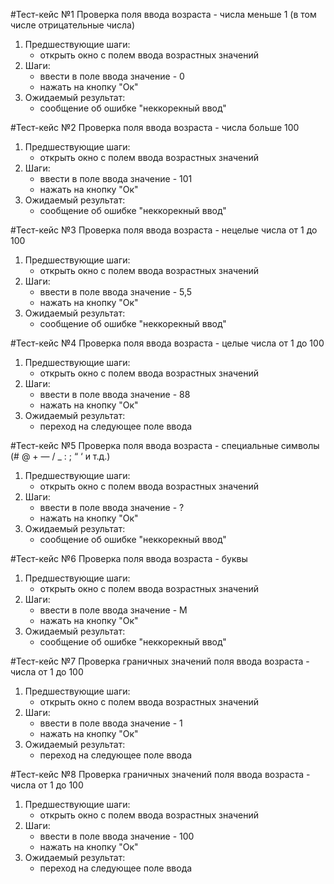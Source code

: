 #Тест-кейс №1 Проверка поля ввода возраста - числа меньше 1 (в том числе отрицательные числа) 
1. Предшествующие шаги:
    - открыть окно с полем ввода возрастных значений
2. Шаги:
    - ввести в поле ввода значение - 0
    - нажать на кнопку "Ок"
3. Ожидаемый результат:
    - сообщение об ошибке "неккорекный ввод"

#Тест-кейс №2 Проверка поля ввода возраста - числа больше 100
1. Предшествующие шаги:
    - открыть окно с полем ввода возрастных значений
2. Шаги:
    - ввести в поле ввода значение - 101
    - нажать на кнопку "Ок"
3. Ожидаемый результат:
    - сообщение об ошибке "неккорекный ввод"

#Тест-кейс №3 Проверка поля ввода возраста - нецелые числа от 1 до 100
 1. Предшествующие шаги:
    - открыть окно с полем ввода возрастных значений
2. Шаги:
    - ввести в поле ввода значение - 5,5
    - нажать на кнопку "Ок"
3. Ожидаемый результат:
    - сообщение об ошибке "неккорекный ввод"

#Тест-кейс №4 Проверка поля ввода возраста - целые числа от 1 до 100
 1. Предшествующие шаги:
    - открыть окно с полем ввода возрастных значений
2. Шаги:
    - ввести в поле ввода значение - 88
    - нажать на кнопку "Ок"
3. Ожидаемый результат:
    - переход на следующее поле ввода

#Тест-кейс №5 Проверка поля ввода возраста - специальные символы (# @ + — / _ : ; “ ‘ и т.д.)
 1. Предшествующие шаги:
    - открыть окно с полем ввода возрастных значений
2. Шаги:
    - ввести в поле ввода значение - ?
    - нажать на кнопку "Ок"
3. Ожидаемый результат:
    - сообщение об ошибке "неккорекный ввод"

#Тест-кейс №6 Проверка поля ввода возраста - буквы
 1. Предшествующие шаги:
    - открыть окно с полем ввода возрастных значений
2. Шаги:
    - ввести в поле ввода значение - М
    - нажать на кнопку "Ок"
3. Ожидаемый результат:
    - сообщение об ошибке "неккорекный ввод"

#Тест-кейс №7 Проверка граничных значений поля ввода возраста - числа от 1 до 100
1. Предшествующие шаги:
    - открыть окно с полем ввода возрастных значений
2. Шаги:
    - ввести в поле ввода значение - 1
    - нажать на кнопку "Ок"
3. Ожидаемый результат:
    - переход на следующее поле ввода

#Тест-кейс №8 Проверка граничных значений поля ввода возраста - числа от 1 до 100
 1. Предшествующие шаги:
    - открыть окно с полем ввода возрастных значений
2. Шаги:
    - ввести в поле ввода значение - 100
    - нажать на кнопку "Ок"
3. Ожидаемый результат:
    - переход на следующее поле ввода
